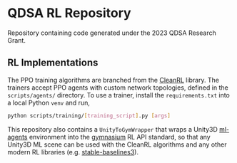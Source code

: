 # QDSA RL Repository
Repository containing code generated under the 2023 QDSA Research Grant.

## RL Implementations
The PPO training algorithms are branched from the
[CleanRL](https://github.com/vwxyzjn/cleanrl) library. The trainers accept PPO
agents with custom network topologies, defined in the `scripts/agents/` directory.
To use a trainer, install the `requirements.txt` into a local Python `venv` and run,
```bash
python scripts/training/[training_script].py [args]
```

This repository also contains a `UnityToGymWrapper` that wraps a Unity3D 
[ml-agents](https://github.com/Unity-Technologies/ml-agents) environment into 
the [gymnasium](https://github.com/Farama-Foundation/Gymnasium) RL API standard,
so that any Unity3D ML scene can be used with the CleanRL algorithms and any 
other modern RL libraries (e.g. [stable-baselines3](https://github.com/DLR-RM/stable-baselines3)).
